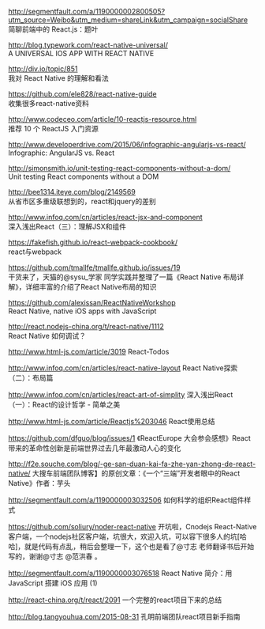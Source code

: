 http://segmentfault.com/a/1190000002800505?utm_source=Weibo&utm_medium=shareLink&utm_campaign=socialShare<br  />
简聊前端中的 React.js：题叶

http://blog.typework.com/react-native-universal/<br  />
A UNIVERSAL IOS APP WITH REACT NATIVE

http://div.io/topic/851<br  />
我对 React Native 的理解和看法 

https://github.com/ele828/react-native-guide<br  />
收集很多react-native资料

http://www.codeceo.com/article/10-reactjs-resource.html<br  />
推荐 10 个 ReactJS 入门资源

http://www.developerdrive.com/2015/06/infographic-angularjs-vs-react/<br  />
Infographic: AngularJS vs. React

http://simonsmith.io/unit-testing-react-components-without-a-dom/<br  />
Unit testing React components without a DOM

http://bee1314.iteye.com/blog/2149569<br  />
从省市区多重级联想到的，react和jquery的差别

http://www.infoq.com/cn/articles/react-jsx-and-component<br  />
深入浅出React（三）：理解JSX和组件

https://fakefish.github.io/react-webpack-cookbook/<br  />
react与webpack

https://github.com/tmallfe/tmallfe.github.io/issues/19<br  />
干货来了，天猫的@sysu_学家 同学实践并整理了一篇《React Native 布局详解》，详细丰富的介绍了React Native布局的知识

https://github.com/alexissan/ReactNativeWorkshop<br  />
React Native, native iOS apps with JavaScript

http://react.nodejs-china.org/t/react-native/1112<br  />
React Native 如何调试？

http://www.html-js.com/article/3019
React-Todos

http://www.infoq.com/cn/articles/react-native-layout
React Native探索（二）：布局篇

http://www.infoq.com/cn/articles/react-art-of-simplity
深入浅出React（一）：React的设计哲学 - 简单之美

http://www.html-js.com/article/Reactjs%203046
React使用总结

https://github.com/dfguo/blog/issues/1
《ReactEurope 大会参会感想》React 带来的革命性创新是前端世界过去几年最激动人心的变化

http://f2e.souche.com/blog/-ge-san-duan-kai-fa-zhe-yan-zhong-de-react-native/
大搜车前端团队博客】的原创文章：《一个“三端”开发者眼中的React Native》作者：芋头

http://segmentfault.com/a/1190000003032506
如何科学的组织React组件样式

https://github.com/soliury/noder-react-native
开坑啦，Cnodejs React-Native 客户端，一个nodejs社区客户端，坑很大，欢迎入坑，可以容下很多人的坑[哈哈]，就是代码有点乱，稍后会整理一下，这个也是看了@寸志 老师翻译书后开始写的，谢谢@寸志 @范洪春 。

http://segmentfault.com/a/1190000003076518
React Native 简介：用 JavaScript 搭建 iOS 应用 (1)

http://react-china.org/t/react/2091
一个完整的react项目下来的总结

http://blog.tangyouhua.com/2015-08-31
孔明前端团队react项目新手指南
